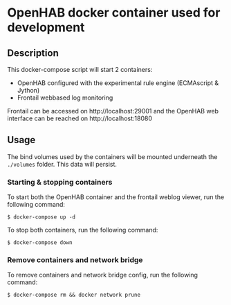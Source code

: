 # OpenHAB docker container used for development

## Description

This docker-compose script will start 2 containers:

- OpenHAB configured with the experimental rule engine (ECMAscript & Jython)
- Frontail webbased log monitoring

Frontail can be accessed on http://localhost:29001 and the OpenHAB web interface can be reached on http://localhost:18080

## Usage

The bind volumes used by the containers will be mounted underneath the `./volumes` folder. This data will persist.

### Starting & stopping containers

To start both the OpenHAB container and the frontail weblog viewer, run the following command:

```
$ docker-compose up -d
```

To stop both containers, run the following command:

```
$ docker-compose down
```

### Remove containers and network bridge

To remove containers and network bridge config, run the following command:

```
$ docker-compose rm && docker network prune
```
